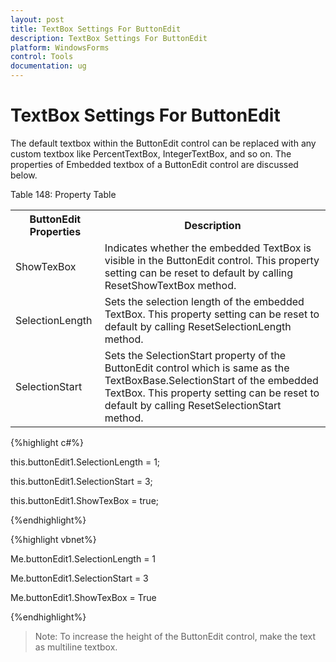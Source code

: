 ```yaml
---
layout: post
title: TextBox Settings For ButtonEdit
description: TextBox Settings For ButtonEdit
platform: WindowsForms
control: Tools
documentation: ug
---
```


# TextBox Settings For ButtonEdit

The default textbox within the ButtonEdit control can be replaced with any custom textbox like PercentTextBox, IntegerTextBox, and so on. The properties of Embedded textbox of a ButtonEdit control are discussed below.

Table 148: Property Table

<table>
<tr>
<th>
ButtonEdit Properties</th><th>
Description</th></tr>
<tr>
<td>
ShowTexBox</td><td>
Indicates whether the embedded TextBox is visible in the ButtonEdit control. This property setting can be reset to default by calling ResetShowTextBox method.</td></tr>
<tr>
<td>
SelectionLength</td><td>
Sets the selection length of the embedded TextBox. This property setting can be reset to default by calling ResetSelectionLength method.</td></tr>
<tr>
<td>
SelectionStart</td><td>
Sets the SelectionStart property of the ButtonEdit control which is same as the TextBoxBase.SelectionStart of the embedded TextBox. This property setting can be reset to default by calling ResetSelectionStart method.</td></tr>
</table>


{%highlight c#%}



this.buttonEdit1.SelectionLength = 1;

this.buttonEdit1.SelectionStart = 3;

this.buttonEdit1.ShowTexBox = true;

{%endhighlight%}

{%highlight vbnet%}



Me.buttonEdit1.SelectionLength = 1

Me.buttonEdit1.SelectionStart = 3

Me.buttonEdit1.ShowTexBox = True

{%endhighlight%}


 >Note: To increase the height of the ButtonEdit control, make the text as multiline textbox.